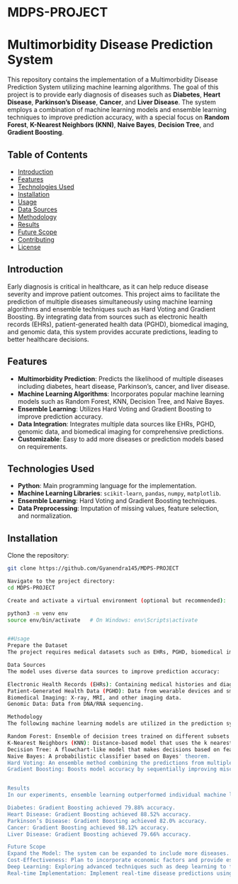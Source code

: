 # MDPS-PROJECT

# Multimorbidity Disease Prediction System

This repository contains the implementation of a Multimorbidity Disease Prediction System utilizing machine learning algorithms. The goal of this project is to provide early diagnosis of diseases such as **Diabetes**, **Heart Disease**, **Parkinson’s Disease**, **Cancer**, and **Liver Disease**. The system employs a combination of machine learning models and ensemble learning techniques to improve prediction accuracy, with a special focus on **Random Forest**, **K-Nearest Neighbors (KNN)**, **Naive Bayes**, **Decision Tree**, and **Gradient Boosting**.

## Table of Contents

- [Introduction](#introduction)
- [Features](#features)
- [Technologies Used](#technologies-used)
- [Installation](#installation)
- [Usage](#usage)
- [Data Sources](#data-sources)
- [Methodology](#methodology)
- [Results](#results)
- [Future Scope](#future-scope)
- [Contributing](#contributing)
- [License](#license)

## Introduction

Early diagnosis is critical in healthcare, as it can help reduce disease severity and improve patient outcomes. This project aims to facilitate the prediction of multiple diseases simultaneously using machine learning algorithms and ensemble techniques such as Hard Voting and Gradient Boosting. By integrating data from sources such as electronic health records (EHRs), patient-generated health data (PGHD), biomedical imaging, and genomic data, this system provides accurate predictions, leading to better healthcare decisions.

## Features

- **Multimorbidity Prediction**: Predicts the likelihood of multiple diseases including diabetes, heart disease, Parkinson’s, cancer, and liver disease.
- **Machine Learning Algorithms**: Incorporates popular machine learning models such as Random Forest, KNN, Decision Tree, and Naive Bayes.
- **Ensemble Learning**: Utilizes Hard Voting and Gradient Boosting to improve prediction accuracy.
- **Data Integration**: Integrates multiple data sources like EHRs, PGHD, genomic data, and biomedical imaging for comprehensive predictions.
- **Customizable**: Easy to add more diseases or prediction models based on requirements.

## Technologies Used

- **Python**: Main programming language for the implementation.
- **Machine Learning Libraries**: `scikit-learn`, `pandas`, `numpy`, `matplotlib`.
- **Ensemble Learning**: Hard Voting and Gradient Boosting techniques.
- **Data Preprocessing**: Imputation of missing values, feature selection, and normalization.

## Installation

Clone the repository:
```bash
git clone https://github.com/Gyanendra145/MDPS-PROJECT

Navigate to the project directory:
cd MDPS-PROJECT

Create and activate a virtual environment (optional but recommended):

python3 -m venv env
source env/bin/activate   # On Windows: env\Scripts\activate


##Usage
Prepare the Dataset
The project requires medical datasets such as EHRs, PGHD, biomedical images, or genomic data. Ensure your dataset is properly formatted and placed in the dataset/ directory.

Data Sources
The model uses diverse data sources to improve prediction accuracy:

Electronic Health Records (EHRs): Containing medical histories and diagnoses.
Patient-Generated Health Data (PGHD): Data from wearable devices and smartphone apps.
Biomedical Imaging: X-ray, MRI, and other imaging data.
Genomic Data: Data from DNA/RNA sequencing.

Methodology
The following machine learning models are utilized in the prediction system:

Random Forest: Ensemble of decision trees trained on different subsets of data and features.
K-Nearest Neighbors (KNN): Distance-based model that uses the k nearest neighbors to classify data points.
Decision Tree: A flowchart-like model that makes decisions based on features.
Naive Bayes: A probabilistic classifier based on Bayes' theorem.
Hard Voting: An ensemble method combining the predictions from multiple models.
Gradient Boosting: Boosts model accuracy by sequentially improving misclassified cases.


Results
In our experiments, ensemble learning outperformed individual machine learning models in predicting multiple diseases:

Diabetes: Gradient Boosting achieved 79.88% accuracy.
Heart Disease: Gradient Boosting achieved 88.52% accuracy.
Parkinson’s Disease: Gradient Boosting achieved 82.0% accuracy.
Cancer: Gradient Boosting achieved 98.12% accuracy.
Liver Disease: Gradient Boosting achieved 79.66% accuracy.

Future Scope
Expand the Model: The system can be expanded to include more diseases.
Cost-Effectiveness: Plan to incorporate economic factors and provide estimates of treatment costs.
Deep Learning: Exploring advanced techniques such as deep learning to further enhance predictive accuracy.
Real-time Implementation: Implement real-time disease predictions using wearable devices and live data streams.



